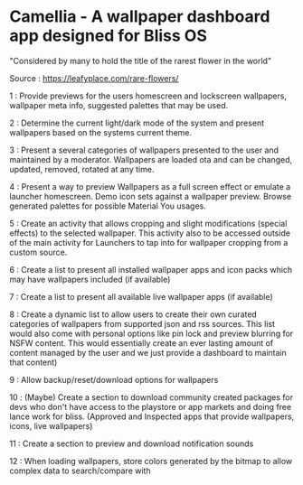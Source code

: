 # Camellia - A wallpaper dashboard app designed for Bliss OS

"Considered by many to hold the title of the rarest flower in the world"

Source : https://leafyplace.com/rare-flowers/

1 : Provide previews for the users homescreen and lockscreen wallpapers, wallpaper meta info, suggested palettes that may be used. 

2 : Determine the current light/dark mode of the system and present wallpapers based on the systems current theme. 

3 : Present a several categories of wallpapers presented to the user and maintained by a moderator. Wallpapers are loaded ota and can be changed, updated, removed, rotated at any time. 

4 : Present a way to preview Wallpapers as a full screen effect or emulate a launcher homescreen. Demo icon sets against a wallpaper preview. Browse generated palettes for possible Material You usages. 

5 : Create an activity that allows cropping and slight modifications (special effects) to the selected wallpaper. This activity also to be accessed outside of the main activity for Launchers to tap into for wallpaper cropping from a custom source. 

6 : Create a list to present all installed wallpaper apps and icon packs which may have wallpapers included (if available) 

7 : Create a list to present all available live wallpaper apps (if available) 

8 : Create a dynamic list to allow users to create their own curated categories of wallpapers from supported json and rss sources. This list would also come with personal options like pin lock and preview blurring for NSFW content. This would essentially create an ever lasting amount of content managed by the user and we just provide a dashboard to maintain that content) 

9 : Allow backup/reset/download options for wallpapers

10 : (Maybe) Create a section to download community created packages for devs who don't have access to the playstore or app markets and doing free lance work for bliss. (Approved and Inspected apps that provide wallpapers, icons, live wallpapers) 

11 : Create a section to preview and download notification sounds

12 : When loading wallpapers, store colors generated by the bitmap to allow complex data to search/compare with

